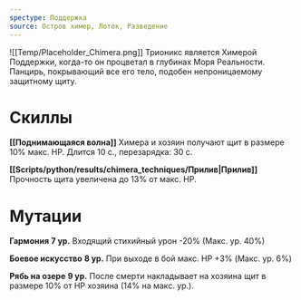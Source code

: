```yaml
---
spectype: Поддержка
source: Остров химер, Лоток, Разведение
---
```

![[Temp/Placeholder_Chimera.png]]
Трионикс является Химерой Поддержки, когда-то он процветал в глубинах Моря Реальности. Панцирь, покрывающий все его тело, подобен непроницаемому защитному щиту.

# Скиллы
**[[Поднимающаяся волна]]**
Химера и хозяин получают щит в размере 10% макс. HP. Длится 10 с., перезарядка: 30 с.

**[[Scripts/python/results/chimera_techniques/Прилив|Прилив]]**
Прочность щита увеличена до 13% от макс. HP.

# Мутации

**Гармония**
**7 ур.**
Входящий стихийный урон -20%
(Макс. ур. 40%)

**Боевое искусство**
**8 ур.**
При выходе в бой макс. HP +3%
(Макс. ур. 6%)

**Рябь на озере**
**9 ур.**
После смерти накладывает на хозяина щит в размере 10% от HP хозяина (14% на макс. ур.).
